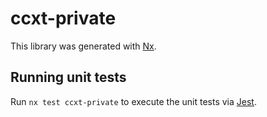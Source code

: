 # ccxt-private

This library was generated with [Nx](https://nx.dev).

## Running unit tests

Run `nx test ccxt-private` to execute the unit tests via [Jest](https://jestjs.io).
